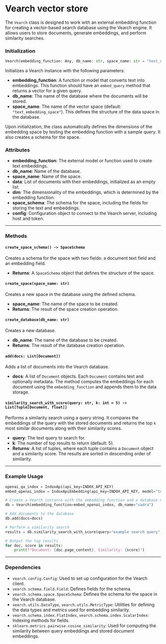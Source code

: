 # Vearch vector store

The `Vearch` class is designed to work with an external embedding function for creating a vector-based search database using the Vearch engine. It allows users to store documents, generate embeddings, and perform similarity searches.

### Initialization

```python
Vearch(embedding_function: Any, db_name: str, space_name: str = "text_embedding_space")
```

Initializes a Vearch instance with the following parameters:

- **embedding_function**: A function or model that converts text into embeddings. This function should have an `embed_query` method that returns a vector for a given query.
- **db_name**: The name of the database where the documents will be stored.
- **space_name**: The name of the vector space (default: `"text_embedding_space"`). This defines the structure of the data space in the database.

Upon initialization, the class automatically defines the dimensions of the embedding space by testing the embedding function with a sample query. It also creates a schema for the space.

### Attributes

- **embedding_function**: The external model or function used to create text embeddings.
- **db_name**: Name of the database.
- **space_name**: Name of the space.
- **data**: List of documents with their embeddings, initialized as an empty list.
- **dim**: The dimensionality of the embeddings, which is determined by the embedding function.
- **space_schema**: The schema for the space, including the fields for storing the text and embeddings.
- **config**: Configuration object to connect to the Vearch server, including host and token.

---

### Methods

#### `create_space_schema() -> SpaceSchema`
Creates a schema for the space with two fields: a document text field and an embedding field.

- **Returns**: A `SpaceSchema` object that defines the structure of the space.

#### `create_space(space_name: str)`
Creates a new space in the database using the defined schema.

- **space_name**: The name of the space to be created.
- **Returns**: The result of the space creation operation.

#### `create_database(db_name: str)`
Creates a new database.

- **db_name**: The name of the database to be created.
- **Returns**: The result of the database creation operation.

#### `add(docs: List[Document])`
Adds a list of documents into the Vearch database.

- **docs**: A list of `Document` objects. Each `Document` contains text and optionally metadata. The method computes the embeddings for each document using the `embedding_function` and appends them to the data storage.

#### `similarity_search_with_score(query: str, k: int = 5) -> List[Tuple[Document, float]]`
Performs a similarity search using a query string. It compares the embeddings of the query with the stored documents and returns the top `k` most similar documents along with their similarity scores.

- **query**: The text query to search for.
- **k**: The number of top results to return (default: 5).
- **Returns**: A list of tuples, where each tuple contains a `Document` object and a similarity score. The results are sorted in descending order of similarity.

---

### Example Usage

```python
openai_qa_indox = IndoxApi(api_key=INDOX_API_KEY)
embed_openai_indox = IndoxApiEmbedding(api_key=INDOX_API_KEY, model="text-embedding-3-small")

# Create a Vearch instance with the embedding function and a database name
db = Vearch(embedding_function=embed_openai_indox, db_name="sadra")

# Add documents to the database
db.add(docs=docs)

# Perform a similarity search
results = db.similarity_search_with_score(query="example search query", k=5)

# Output the top results
for doc, score in results:
    print(f"Document: {doc.page_content}, Similarity: {score}")
```

---

### Dependencies

- `vearch.config.Config`: Used to set up configuration for the Vearch client.
- `vearch.schema.field.Field`: Defines fields for the schema.
- `vearch.schema.space.SpaceSchema`: Defines the schema for the space in the Vearch database.
- `vearch.utils.DataType`, `vearch.utils.MetricType`: Utilities for defining the data types and metrics used for embedding similarity.
- `vearch.schema.index.FlatIndex`, `vearch.schema.index.ScalarIndex`: Indexing methods for fields.
- `sklearn.metrics.pairwise.cosine_similarity`: Used for computing the similarity between query embeddings and stored document embeddings.
